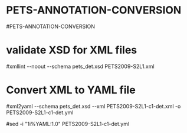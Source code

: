 # PETS-ANNOTATION-CONVERSION
#PETS-ANNOTATION-CONVERSION

# validate XSD for XML files
#xmllint --noout --schema  pets_det.xsd PETS2009-S2L1.xml

# Convert XML to YAML file
#xml2yaml --schema pets_det.xsd --xml PETS2009-S2L1-c1-det.xml -o PETS2009-S2L1-c1-det.yml

#sed -i "1i%YAML:1.0" PETS2009-S2L1-c1-det.yml
